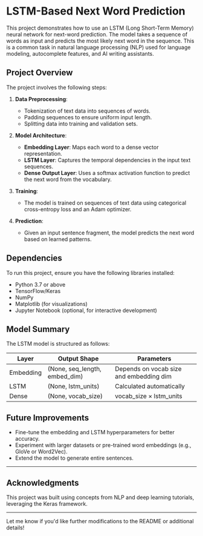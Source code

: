 # **LSTM-Based Next Word Prediction**

This project demonstrates how to use an LSTM (Long Short-Term Memory) neural network for next-word prediction.
The model takes a sequence of words as input and predicts the most likely next word in the sequence.
This is a common task in natural language processing (NLP) used for language modeling, autocomplete features, and AI writing assistants.

## **Project Overview**

The project involves the following steps:
1. **Data Preprocessing**:
   - Tokenization of text data into sequences of words.
   - Padding sequences to ensure uniform input length.
   - Splitting data into training and validation sets.

2. **Model Architecture**:
   - **Embedding Layer**: Maps each word to a dense vector representation.
   - **LSTM Layer**: Captures the temporal dependencies in the input text sequences.
   - **Dense Output Layer**: Uses a softmax activation function to predict the next word from the vocabulary.

3. **Training**:
   - The model is trained on sequences of text data using categorical cross-entropy loss and an Adam optimizer.

4. **Prediction**:
   - Given an input sentence fragment, the model predicts the next word based on learned patterns.


## **Dependencies**

To run this project, ensure you have the following libraries installed:
- Python 3.7 or above
- TensorFlow/Keras
- NumPy
- Matplotlib (for visualizations)
- Jupyter Notebook (optional, for interactive development)


## **Model Summary**

The LSTM model is structured as follows:

| Layer          | Output Shape        | Parameters |
|-----------------|---------------------|------------|
| Embedding      | (None, seq_length, embed_dim) | Depends on vocab size and embedding dim |
| LSTM           | (None, lstm_units)  | Calculated automatically |
| Dense          | (None, vocab_size)  | vocab_size × lstm_units |

## **Future Improvements**

- Fine-tune the embedding and LSTM hyperparameters for better accuracy.
- Experiment with larger datasets or pre-trained word embeddings (e.g., GloVe or Word2Vec).
- Extend the model to generate entire sentences.

---

## **Acknowledgments**

This project was built using concepts from NLP and deep learning tutorials, leveraging the Keras framework.

---

Let me know if you'd like further modifications to the README or additional details!
